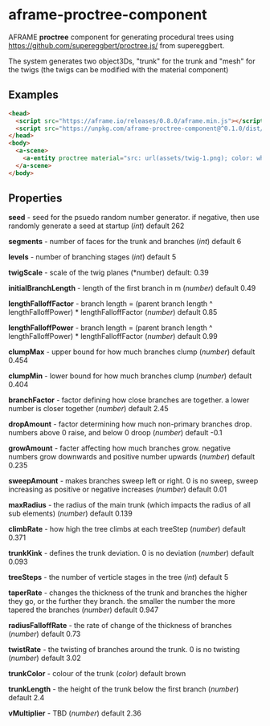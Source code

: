 # aframe-proctree-component

AFRAME **proctree** component for generating procedural trees using https://github.com/supereggbert/proctree.js/ from supereggbert.

The system generates two object3Ds, "trunk" for the trunk and "mesh" for the twigs (the twigs can be modified with the material component)

## Examples

```html
<head>
  <script src="https://aframe.io/releases/0.8.0/aframe.min.js"></script>
  <script src="https://unpkg.com/aframe-proctree-component@^0.1.0/dist/aframe-proctree-component.min.js"></script>
</head>
<body>
  <a-scene>
    <a-entity proctree material="src: url(assets/twig-1.png); color: white; transparent: true; depthWrite: false; side: double" position="0 0 -10"></a-entity>
  </a-scene>
</body>
```

## Properties

**seed** - seed for the psuedo random number generator. if negative, then use randomly generate a seed at startup (*int*) default 262

**segments** - number of faces for the trunk and branches (*int*) default 6

**levels** - number of branching stages (*int*) default 5

**twigScale** - scale of the twig planes (*number) default: 0.39

**initialBranchLength** - length of the first branch in m (*number*) default 0.49

**lengthFalloffFactor** - branch length = (parent branch length ^ lengthFalloffPower) * lengthFalloffFactor (*number*) default 0.85

**lengthFalloffPower** - branch length = (parent branch length ^ lengthFalloffPower) * lengthFalloffFactor (*number*) default 0.99

**clumpMax** - upper bound for how much branches clump (*number*) default 0.454

**clumpMin** - lower bound for how much branches clump (*number*) default 0.404

**branchFactor** - factor defining how close branches are together. a lower number is closer together (*number*) default 2.45

**dropAmount** - factor determining how much non-primary branches drop. numbers above 0 raise, and below 0 droop (*number*) default -0.1

**growAmount** - facter affecting how much branches grow. negative numbers grow downwards and positive number upwards (*number*) default 0.235

**sweepAmount** - makes branches sweep left or right. 0 is no sweep, sweep increasing as positive or negative increases (*number*) default 0.01

**maxRadius** - the radius of the main trunk (which impacts the radius of all sub elements) (*number*) default 0.139

**climbRate** - how high the tree climbs at each treeStep (*number*) default 0.371

**trunkKink** - defines the trunk deviation. 0 is no deviation (*number*) default 0.093

**treeSteps** - the number of verticle stages in the tree (*int*) default 5

**taperRate** - changes the thickness of the trunk and branches the higher they go, or the further they branch.  the smaller the number the more tapered the branches (*number*) default 0.947

**radiusFalloffRate** - the rate of change of the thickness of branches (*number*) default 0.73

**twistRate** - the twisting of branches around the trunk. 0 is no twisting (*number*) default 3.02

**trunkColor** - colour of the trunk (*color*) default brown

**trunkLength** - the height of the trunk below the first branch (*number*) default 2.4

**vMultiplier** - TBD (*number*) default 2.36

